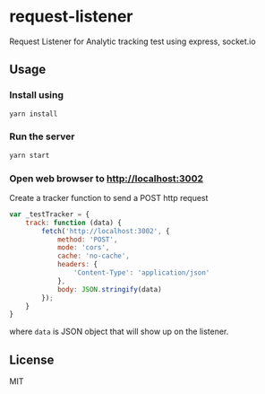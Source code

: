# request-listener

Request Listener for Analytic tracking test using express, socket.io

## Usage

### Install using

```bash
yarn install
```

### Run the server

```bash
yarn start
```

### Open web browser to <http://localhost:3002>

Create a tracker function to send a POST http request

```javascript
var _testTracker = {
    track: function (data) {
        fetch('http://localhost:3002', {
            method: 'POST',
            mode: 'cors',
            cache: 'no-cache',
            headers: {
                'Content-Type': 'application/json'
            },
            body: JSON.stringify(data)
        });
    }
}
```

where ```data``` is JSON object that will show up on the listener.

## License

MIT
